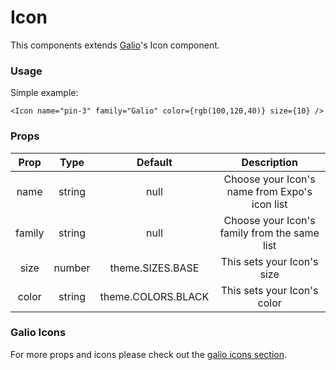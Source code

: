 # Icon

This components extends [Galio](http://galio.io)'s Icon component. 

### Usage
Simple example: 
```
<Icon name="pin-3" family="Galio" color={rgb(100,120,40)} size={10} />
```

### Props

|  Prop  |  Type  |       Default      |                  Description                  |
|:------:|:------:|:------------------:|:---------------------------------------------:|
| name   | string | null               | Choose your Icon's name from Expo's icon list |
| family | string | null               | Choose your Icon's family from the same list  |
| size   | number | theme.SIZES.BASE   | This sets your Icon's size                    |
| color  | string | theme.COLORS.BLACK | This sets your Icon's color                   |

### Galio Icons

For more props and icons please check out the [galio icons section](https://galio.io/docs/#/components/icon).